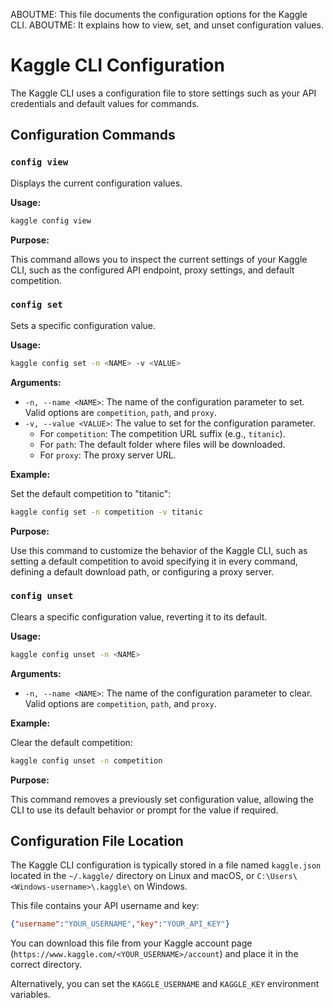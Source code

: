 ABOUTME: This file documents the configuration options for the Kaggle CLI.
ABOUTME: It explains how to view, set, and unset configuration values.

# Kaggle CLI Configuration

The Kaggle CLI uses a configuration file to store settings such as your API credentials and default values for commands.

## Configuration Commands

### `config view`

Displays the current configuration values.

**Usage:**

```bash
kaggle config view
```

**Purpose:**

This command allows you to inspect the current settings of your Kaggle CLI, such as the configured API endpoint, proxy settings, and default competition.

### `config set`

Sets a specific configuration value.

**Usage:**

```bash
kaggle config set -n <NAME> -v <VALUE>
```

**Arguments:**

*   `-n, --name <NAME>`: The name of the configuration parameter to set. Valid options are `competition`, `path`, and `proxy`.
*   `-v, --value <VALUE>`: The value to set for the configuration parameter.
    *   For `competition`: The competition URL suffix (e.g., `titanic`).
    *   For `path`: The default folder where files will be downloaded.
    *   For `proxy`: The proxy server URL.

**Example:**

Set the default competition to "titanic":

```bash
kaggle config set -n competition -v titanic
```

**Purpose:**

Use this command to customize the behavior of the Kaggle CLI, such as setting a default competition to avoid specifying it in every command, defining a default download path, or configuring a proxy server.

### `config unset`

Clears a specific configuration value, reverting it to its default.

**Usage:**

```bash
kaggle config unset -n <NAME>
```

**Arguments:**

*   `-n, --name <NAME>`: The name of the configuration parameter to clear. Valid options are `competition`, `path`, and `proxy`.

**Example:**

Clear the default competition:

```bash
kaggle config unset -n competition
```

**Purpose:**

This command removes a previously set configuration value, allowing the CLI to use its default behavior or prompt for the value if required.

## Configuration File Location

The Kaggle CLI configuration is typically stored in a file named `kaggle.json` located in the `~/.kaggle/` directory on Linux and macOS, or `C:\Users\<Windows-username>\.kaggle\` on Windows.

This file contains your API username and key:

```json
{"username":"YOUR_USERNAME","key":"YOUR_API_KEY"}
```

You can download this file from your Kaggle account page (`https://www.kaggle.com/<YOUR_USERNAME>/account`) and place it in the correct directory.

Alternatively, you can set the `KAGGLE_USERNAME` and `KAGGLE_KEY` environment variables.